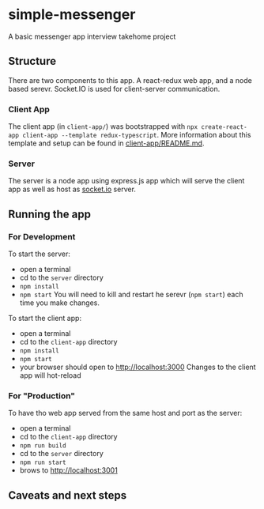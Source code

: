 # simple-messenger
A basic messenger app interview takehome project

## Structure
There are two components to this app.  A react-redux web app, and a node based serevr.  Socket.IO is used for client-server communication.

### Client App
The client app (in `client-app/`) was bootstrapped with `npx create-react-app client-app --template redux-typescript`.  More information about this template and setup can be found in [client-app/README.md](client-app/README).

### Server
The server is a node app using express.js app which will serve the client app as well as host as [socket.io](https://socket.io/) server. 

## Running the app
### For Development
To start the server:
- open a terminal
- cd to the `server` directory
- `npm install`
- `npm start` 
You will need to kill and restart he serevr (`npm start`) each time you make changes.

To start the client app:
- open a terminal
- cd to the `client-app` directory
- `npm install`
- `npm start`
- your browser should open to [http://localhost:3000](http://localhost:3000)
Changes to the client app will hot-reload

### For "Production"
To have tho web app served from the same host and port as the server:
- open a terminal
- cd to the `client-app` directory
- `npm run build`
- cd to the `server` directory
- `npm run start`
- brows to [http://localhost:3001](http://localhost:3001)

## Caveats and next steps
